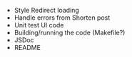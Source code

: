 * Style Redirect loading
* Handle errors from Shorten post
* Unit test UI code
* Building/running the code (Makefile?)
* JSDoc
* README